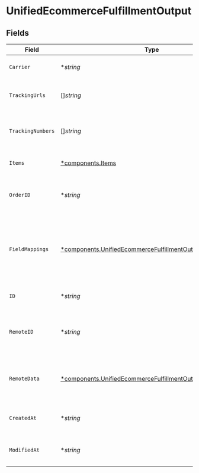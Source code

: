 # UnifiedEcommerceFulfillmentOutput


## Fields

| Field                                                                                                                                   | Type                                                                                                                                    | Required                                                                                                                                | Description                                                                                                                             | Example                                                                                                                                 |
| --------------------------------------------------------------------------------------------------------------------------------------- | --------------------------------------------------------------------------------------------------------------------------------------- | --------------------------------------------------------------------------------------------------------------------------------------- | --------------------------------------------------------------------------------------------------------------------------------------- | --------------------------------------------------------------------------------------------------------------------------------------- |
| `Carrier`                                                                                                                               | **string*                                                                                                                               | :heavy_minus_sign:                                                                                                                      | The carrier of the fulfilment                                                                                                           | DHL                                                                                                                                     |
| `TrackingUrls`                                                                                                                          | []*string*                                                                                                                              | :heavy_minus_sign:                                                                                                                      | The tracking URLs of the fulfilment                                                                                                     | [<br/>"https://tracing-url.sf.com"<br/>]                                                                                                |
| `TrackingNumbers`                                                                                                                       | []*string*                                                                                                                              | :heavy_minus_sign:                                                                                                                      | The tracking numbers of the fulfilment                                                                                                  | [<br/>"track_1029_191919"<br/>]                                                                                                         |
| `Items`                                                                                                                                 | [*components.Items](../../models/components/items.md)                                                                                   | :heavy_minus_sign:                                                                                                                      | The items in the fulfilment                                                                                                             | {}                                                                                                                                      |
| `OrderID`                                                                                                                               | **string*                                                                                                                               | :heavy_minus_sign:                                                                                                                      | The UUID of the order associated with the fulfilment                                                                                    | 801f9ede-c698-4e66-a7fc-48d19eebaa4f                                                                                                    |
| `FieldMappings`                                                                                                                         | [*components.UnifiedEcommerceFulfillmentOutputFieldMappings](../../models/components/unifiedecommercefulfillmentoutputfieldmappings.md) | :heavy_minus_sign:                                                                                                                      | The custom field mappings of the object between the remote 3rd party & Panora                                                           | {<br/>"fav_dish": "broccoli",<br/>"fav_color": "red"<br/>}                                                                              |
| `ID`                                                                                                                                    | **string*                                                                                                                               | :heavy_minus_sign:                                                                                                                      | The UUID of the fulfilment                                                                                                              | 801f9ede-c698-4e66-a7fc-48d19eebaa4f                                                                                                    |
| `RemoteID`                                                                                                                              | **string*                                                                                                                               | :heavy_minus_sign:                                                                                                                      | The remote ID of the fulfilment in the context of the 3rd Party                                                                         | id_1                                                                                                                                    |
| `RemoteData`                                                                                                                            | [*components.UnifiedEcommerceFulfillmentOutputRemoteData](../../models/components/unifiedecommercefulfillmentoutputremotedata.md)       | :heavy_minus_sign:                                                                                                                      | The remote data of the customer in the context of the 3rd Party                                                                         | {<br/>"fav_dish": "broccoli",<br/>"fav_color": "red"<br/>}                                                                              |
| `CreatedAt`                                                                                                                             | **string*                                                                                                                               | :heavy_minus_sign:                                                                                                                      | The created date of the object                                                                                                          | 2024-10-01T12:00:00Z                                                                                                                    |
| `ModifiedAt`                                                                                                                            | **string*                                                                                                                               | :heavy_minus_sign:                                                                                                                      | The modified date of the object                                                                                                         | 2024-10-01T12:00:00Z                                                                                                                    |